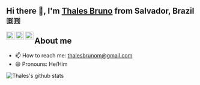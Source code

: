 ## Hi there 👋, I'm [Thales Bruno](https://thalesbruno.github.io) from Salvador, Brazil 🇧🇷

<a href="https://twitter.com/thlsbrn">
  <img align="left" alt="Thales' Twitter" width="22px" src="https://upload.wikimedia.org/wikipedia/pt/thumb/3/3d/Twitter_logo_2012.svg/1200px-Twitter_logo_2012.svg.png" />
</a>
<a href="https://dev.to/thalesbruno">
  <img align="left" alt="Thales' Dev.to" width="22px" src="https://cdn.worldvectorlogo.com/logos/devto.svg" />
</a>
<a href="https://t.me/thalesbruno">
  <img align="left" alt="Thales' Telegram" width="22px" src="https://4.bp.blogspot.com/-IUDvPAuE9Rg/XE9Muo_8D-I/AAAAAAAAHdE/vDGQsIXh4GM8qdInx9AHPq984Q9P4BEQgCK4BGAYYCw/s1600/Icon-Telegram.png" />
</a>
<!--<a href="https://www.instagram.com/thlsbrn/" target="_blank">
  <img align="left" alt="Thales' Instagram" width="22px" src="https://upload.wikimedia.org/wikipedia/commons/thumb/9/96/Instagram.svg/1200px-Instagram.svg.png" />
</a>
<a href="https://www.reddit.com/user/thlsbrn/">
  <img align="left" alt="Thales' Reddit" width="22px" src="https://2.bp.blogspot.com/-r3brlD_9eHg/XDz5bERnBMI/AAAAAAAAG2Y/XfivK0eVkiQej2t-xfmlNL6MlSQZkvcEACK4BGAYYCw/s1600/logo%2Breddit.png" />
</a>
</br>-->

## About me

- 📫 How to reach me: [thalesbrunom@gmail.com](mailto:thalesbrunom+github@gmail.com)
- 😄 Pronouns: He/Him

![Thales's github stats](https://github-readme-stats.vercel.app/api?username=thalesbruno&show_icons=true&hide_border=true)


<!--
**thalesbruno/thalesbruno** is a ✨ _special_ ✨ repository because its `README.md` (this file) appears on your GitHub profile.

Here are some ideas to get you started:

- 🔭 I’m currently working on ...
- 🌱 I’m currently learning ...
- 👯 I’m looking to collaborate on ...
- 🤔 I’m looking for help with ...
- 💬 Ask me about ...
- 📫 How to reach me: ...
- 😄 Pronouns: He/Him
- ⚡ Fun fact: ...
-->
